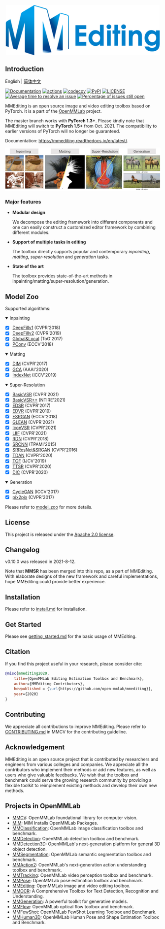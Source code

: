 <div align="center">
  <img src="resources/mmediting-logo.png" width="500px"/>
</div>

## Introduction

English | [简体中文](/README_zh-CN.md)

[![Documentation](https://readthedocs.org/projects/mmediting/badge/?version=latest)](https://mmediting.readthedocs.io/en/latest/?badge=latest)
[![actions](https://github.com/open-mmlab/mmediting/workflows/build/badge.svg)](https://github.com/open-mmlab/mmediting/actions)
[![codecov](https://codecov.io/gh/open-mmlab/mmediting/branch/master/graph/badge.svg)](https://codecov.io/gh/open-mmlab/mmediting)
[![PyPI](https://badge.fury.io/py/mmedit.svg)](https://pypi.org/project/mmedit/)
[![LICENSE](https://img.shields.io/github/license/open-mmlab/mmediting.svg)](https://github.com/open-mmlab/mmediting/blob/master/LICENSE)
[![Average time to resolve an issue](https://isitmaintained.com/badge/resolution/open-mmlab/mmediting.svg)](https://github.com/open-mmlab/mmediting/issues)
[![Percentage of issues still open](https://isitmaintained.com/badge/open/open-mmlab/mmediting.svg)](https://github.com/open-mmlab/mmediting/issues)


MMEditing is an open source image and video editing toolbox based on PyTorch. It is a part of the [OpenMMLab](https://open-mmlab.github.io/) project.

The master branch works with **PyTorch 1.3+**.
Please kindly note that MMEditing will switch to **PyTorch 1.5+** from Oct. 2021. The compatibility to earlier versions of PyTorch will no longer be guaranteed.

Documentation: https://mmediting.readthedocs.io/en/latest/.

<div align="left">
  <img src="resources/mmediting-demo.jpg"/>
</div>

### Major features

- **Modular design**

  We decompose the editing framework into different components and one can easily construct a customized editor framework by combining different modules.

- **Support of multiple tasks in editing**

  The toolbox directly supports popular and contemporary *inpainting*, *matting*, *super-resolution* and *generation* tasks.

- **State of the art**

  The toolbox provides state-of-the-art methods in inpainting/matting/super-resolution/generation.

## Model Zoo

Supported algorithms:

<details open>
<summary>Inpainting</summary>

- [x] [DeepFillv1](configs/inpainting/deepfillv1/README.md) (CVPR'2018)
- [x] [DeepFillv2](configs/inpainting/deepfillv2/README.md) (CVPR'2019)
- [x] [Global&Local](configs/inpainting/global_local/README.md) (ToG'2017)
- [x] [PConv](configs/inpainting/partial_conv/README.md) (ECCV'2018)

</details>

<details open>
<summary>Matting</summary>

- [x] [DIM](configs/mattors/dim/README.md) (CVPR'2017)
- [x] [GCA](configs/mattors/gca/README.md) (AAAI'2020)
- [x] [IndexNet](configs/mattors/indexnet/README.md) (ICCV'2019)

</details>

<details open>
<summary>Super-Resolution</summary>

- [x] [BasicVSR](configs/restorers/basicvsr/README.md) (CVPR'2021)
- [x] [BasicVSR++](configs/restorers/basicvsr_plusplus/README.md) (NTIRE'2021)
- [x] [EDSR](configs/restorers/edsr/README.md) (CVPR'2017)
- [x] [EDVR](configs/restorers/edvr/README.md) (CVPR'2019)
- [x] [ESRGAN](configs/restorers/esrgan/README.md) (ECCV'2018)
- [x] [GLEAN](configs/restorers/glean/README.md) (CVPR'2021)
- [x] [IconVSR](configs/restorers/iconvsr/README.md) (CVPR'2021)
- [x] [LIIF](configs/restorers/liif/README.md) (CVPR'2021)
- [x] [RDN](configs/restorers/rdn/README.md) (CVPR'2018)
- [x] [SRCNN](configs/restorers/srcnn/README.md) (TPAMI'2015)
- [x] [SRResNet&SRGAN](configs/restorers/srresnet_srgan/README.md) (CVPR'2016)
- [x] [TDAN](configs/restorers/tdan/README.md) (CVPR'2020)
- [x] [TOF](configs/restorers/tof/README.md) (IJCV'2019)
- [x] [TTSR](configs/restorers/ttsr/README.md) (CVPR'2020)
- [x] [DIC](configs/restorers/dic/README.md) (CVPR'2020)

</details>

<details open>
<summary>Generation</summary>

- [x] [CycleGAN](configs/synthesizers/cyclegan/README.md) (ICCV'2017)
- [x] [pix2pix](configs/synthesizers/pix2pix/README.md) (CVPR'2017)

</details>


Please refer to [model_zoo](https://mmediting.readthedocs.io/en/latest/modelzoo.html) for more details.

## License

This project is released under the [Apache 2.0 license](LICENSE).

## Changelog

v0.10.0 was released in 2021-8-12.

Note that **MMSR** has been merged into this repo, as a part of MMEditing.
With elaborate designs of the new framework and careful implementations,
hope MMEditing could provide better experience.

## Installation

Please refer to [install.md](docs/en/install.md) for installation.

## Get Started

Please see [getting_started.md](docs/en/getting_started.md) for the basic usage of MMEditing.



## Citation

If you find this project useful in your research, please consider cite:

```bibtex
@misc{mmediting2020,
    title={OpenMMLab Editing Estimation Toolbox and Benchmark},
    author={MMEditing Contributors},
    howpublished = {\url{https://github.com/open-mmlab/mmediting}},
    year={2020}
}
```


## Contributing

We appreciate all contributions to improve MMEditing. Please refer to [CONTRIBUTING.md](https://github.com/open-mmlab/mmdetection/blob/master/.github/CONTRIBUTING.md) in MMCV for the contributing guideline.

## Acknowledgement

MMEditing is an open source project that is contributed by researchers and engineers from various colleges and companies. We appreciate all the contributors who implement their methods or add new features, as well as users who give valuable feedbacks. We wish that the toolbox and benchmark could serve the growing research community by providing a flexible toolkit to reimplement existing methods and develop their own new methods.

## Projects in OpenMMLab

- [MMCV](https://github.com/open-mmlab/mmcv): OpenMMLab foundational library for computer vision.
- [MIM](https://github.com/open-mmlab/mim): MIM Installs OpenMMLab Packages.
- [MMClassification](https://github.com/open-mmlab/mmclassification): OpenMMLab image classification toolbox and benchmark.
- [MMDetection](https://github.com/open-mmlab/mmdetection): OpenMMLab detection toolbox and benchmark.
- [MMDetection3D](https://github.com/open-mmlab/mmdetection3d): OpenMMLab's next-generation platform for general 3D object detection.
- [MMSegmentation](https://github.com/open-mmlab/mmsegmentation): OpenMMLab semantic segmentation toolbox and benchmark.
- [MMAction2](https://github.com/open-mmlab/mmaction2): OpenMMLab's next-generation action understanding toolbox and benchmark.
- [MMTracking](https://github.com/open-mmlab/mmtracking): OpenMMLab video perception toolbox and benchmark.
- [MMPose](https://github.com/open-mmlab/mmpose): OpenMMLab pose estimation toolbox and benchmark.
- [MMEditing](https://github.com/open-mmlab/mmediting): OpenMMLab image and video editing toolbox.
- [MMOCR](https://github.com/open-mmlab/mmocr): A Comprehensive Toolbox for Text Detection, Recognition and Understanding.
- [MMGeneration](https://github.com/open-mmlab/mmgeneration): A powerful toolkit for generative models.
- [MMFlow](https://github.com/open-mmlab/mmflow): OpenMMLab optical flow toolbox and benchmark.
- [MMFewShot](https://github.com/open-mmlab/mmfewshot): OpenMMLab FewShot Learning Toolbox and Benchmark.
- [MMHuman3D](https://github.com/open-mmlab/mmhuman3d): OpenMMLab Human Pose and Shape Estimation Toolbox and Benchmark.
